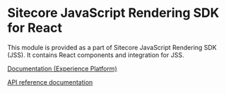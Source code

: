 # Sitecore JavaScript Rendering SDK for React

This module is provided as a part of Sitecore JavaScript Rendering SDK (JSS). It contains React components and integration for JSS.


[Documentation (Experience Platform)](https://doc.sitecore.com/xp/en/developers/hd/201/sitecore-headless-development/sitecore-javascript-rendering-sdk--jss--for-react.html)

[API reference documentation](/ref-docs/sitecore-jss-react/)
